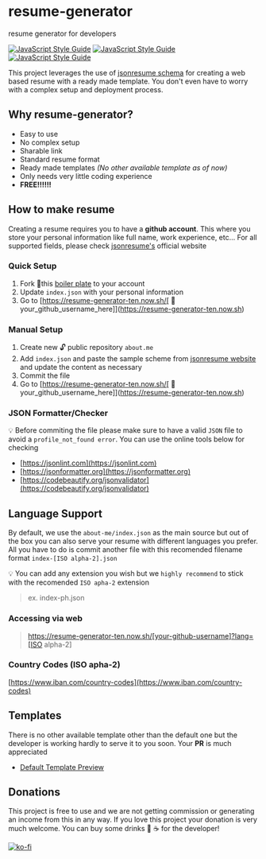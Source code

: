 # resume-generator
resume generator for developers   

[![JavaScript Style Guide](https://img.shields.io/badge/Code%20Style-Standard%20-green?style=for-the-badge&logo=javascript)](https://github.com/standard/standard) 
[![JavaScript Style Guide](https://img.shields.io/badge/jsonresume%20-yellow?style=for-the-badge&logo=json)](http://jsonresume.org) 
[![JavaScript Style Guide](https://img.shields.io/badge/POWERED-ZEIT%20-black?style=for-the-badge&logo=zeit)](https://zeit.co/)   

This project leverages the use of [jsonresume schema](https://jsonresume.org/schema) for creating a web based resume with a ready made template. You don't even have to worry with a complex setup and deployment process.

## Why resume-generator?
- Easy to use
- No complex setup
- Sharable link
- Standard resume format
- Ready made templates *(No other available template as of now)*
- Only needs very little coding experience
- **FREE!!!!!!**

## How to make resume
Creating a resume requires you to have a **github account**. This where you store your personal information like full name, work experience, etc... For all supported fields, please check [jsonresume's](https://jsonresume.org/schema/) official website

### Quick Setup
1. Fork :fork_and_knife:this [boiler plate](https://github.com/potvillage/about.me) to your account
2. Update `index.json` with your personal information
3. Go to [https://resume-generator-ten.now.sh/[ :man:your_github_username_here]](https://resume-generator-ten.now.sh)  


### Manual Setup
1. Create new :unlock: public repository `about.me`
2. Add `index.json` and paste the sample scheme from [jsonresume website](https://jsonresume.org/schema/) and update the content as necessary
3. Commit the file
4. Go to [https://resume-generator-ten.now.sh/[ :man:your_github_username_here]](https://resume-generator-ten.now.sh)


### JSON Formatter/Checker
:bulb: Before commiting the file please make sure to have a valid `JSON` file to avoid a `profile_not_found error`. You can use the online tools below for checking 

- [https://jsonlint.com](https://jsonlint.com)
- [https://jsonformatter.org](https://jsonformatter.org)
- [https://codebeautify.org/jsonvalidator](https://codebeautify.org/jsonvalidator)


## Language Support
By default, we use the `about-me/index.json` as the main source but out of the box you can also serve your resume with different languages you prefer. All you have to do is commit another file with this recomended filename format `index-[ISO alpha-2].json`      


:bulb: You can add any extension you wish but we `highly recommend` to stick with the recomended `ISO apha-2` extension




> ex. index-ph.json

### Accessing via web
> https://resume-generator-ten.now.sh/[your-github-username]?lang=[ISO alpha-2]


### Country Codes (ISO apha-2)
[https://www.iban.com/country-codes](https://www.iban.com/country-codes)


## Templates
There is no other available template other than the default one but the developer is working hardly to serve it to you soon. Your **PR** is much appreciated

- [Default Template Preview](https://resume-generator-ten.now.sh/preview/templates/default) 

## Donations
This project is free to use and we are not getting commission or generating an income from this in any way. If you love this project your donation is very much welcome. You can buy some drinks :beer: :coffee: for the developer!   

[![ko-fi](https://www.ko-fi.com/img/githubbutton_sm.svg)](https://ko-fi.com/F2F71KUIX)
